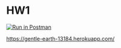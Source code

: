 # HW1

[![Run in Postman](https://run.pstmn.io/button.svg)](https://app.getpostman.com/run-collection/4c95e0e0b1916834dee3)

https://gentle-earth-13184.herokuapp.com/
